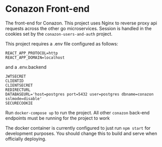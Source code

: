 # Conazon Front-end

The front-end for Conazon. This project uses Nginx to reverse proxy api requests across the other go microservices. Session is handled in the cookies set by the `conazon-users-and-auth` project.

This project requires a .env file configured as follows:

```
REACT_APP_PROTOCOL=http
REACT_APP_DOMAIN=localhost
```

and a .env.backend

```
JWTSECRET
CLIENTID
CLIENTSECRET
REDIRECTURL
DATABASEURL='host=postgres port=5432 user=postgres dbname=conazon sslmode=disable'
SECURECOOKIE
```

Run `docker-compose up` to run the project. All other `conazon` back-end endpoints must be running for the project to work

The docker container is currently configured to just run `npm start` for development purposes. You should change this to build and serve when officially deploying.
